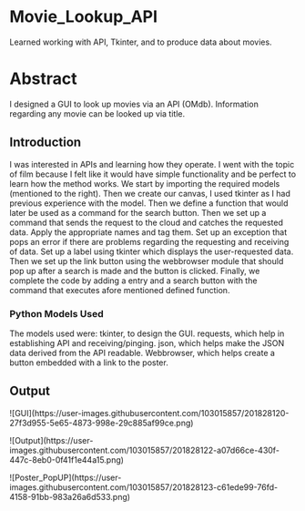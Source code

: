 # Movie_Lookup_API
Learned working with API, Tkinter, and  to produce data about movies.
<h1> Abstract </h1>
I designed a GUI to look up movies via an API (OMdb). Information regarding any movie can be looked up via title. 
<h2> Introduction </h2>
<p>I was interested in APIs and learning how they operate. I went with the topic of film because I felt like it would have simple functionality and be perfect to learn how the method works. We start by importing the required models (mentioned to the right). Then we create our canvas, I used tkinter as I had previous experience with the model. Then we define a function that would later be used as a command for the search button. Then we set up a command that sends the request to the cloud and catches the requested data. Apply the appropriate names and tag them. Set up an exception that pops an error if there are problems regarding the requesting and receiving of data. Set up a label using tkinter which displays the user-requested data. Then we set up the link button using the webbrowser module that should pop up after a search is made and the button is clicked. Finally, we complete the code by adding a entry and a search button with the command that executes afore mentioned defined function.</p>
<h3> Python Models Used </h3>
<p> The models used were:
tkinter, to design the GUI.
requests, which help in establishing API and receiving/pinging.
json, which helps make the JSON data derived from the API readable.
Webbrowser, which helps create a button embedded with a link to the poster. </p>
<h2> Output </h2>
<p>![GUI](https://user-images.githubusercontent.com/103015857/201828120-27f3d955-5e65-4873-998e-29c885af99ce.png)</p>
<p>![Output](https://user-images.githubusercontent.com/103015857/201828122-a07d66ce-430f-447c-8eb0-0f41f1e44a15.png)</p>
<p>![Poster_PopUP](https://user-images.githubusercontent.com/103015857/201828123-c61ede99-76fd-4158-91bb-983a26a6d533.png)</p>
